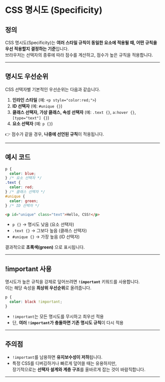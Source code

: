 # CSS 명시도 (Specificity)

## 정의

CSS 명시도(Specificity)는 **여러 스타일 규칙이 동일한 요소에 적용될 때, 어떤 규칙을 우선 적용할지 결정하는 기준**입니다.  
브라우저는 선택자의 종류에 따라 점수를 계산하고, 점수가 높은 규칙을 적용합니다.

---

## 명시도 우선순위

CSS 선택자별 기본적인 우선순위는 다음과 같습니다.

1. **인라인 스타일** (예: `<p style="color:red;">`)
2. **ID 선택자** (예: `#unique {}`)
3. **클래스 선택자, 가상 클래스, 속성 선택자** (예: `.text {}`, `a:hover {}`, `[type="text"] {}`)
4. **요소 선택자** (예: `p {}`)

👉 점수가 같을 경우, **나중에 선언된 규칙**이 적용됩니다.

---

## 예시 코드

```css
p {
  color: blue;
} /* 요소 선택자 */
.text {
  color: red;
} /* 클래스 선택자 */
#unique {
  color: green;
} /* ID 선택자 */
```

```html
<p id="unique" class="text">Hello, CSS!</p>
```

- `p {}` → 명시도 낮음 (요소 선택자)
- `.text {}` → 그보다 높음 (클래스 선택자)
- `#unique {}` → 가장 높음 (ID 선택자)

결과적으로 **초록색(green)** 으로 표시됩니다.

---

## !important 사용

명시도가 높은 규칙을 강제로 덮어쓰려면 **`!important`** 키워드를 사용합니다.  
이는 해당 속성을 **최상위 우선순위**로 올려줍니다.

```css
p {
  color: black !important;
}
```

- `!important`는 모든 명시도를 무시하고 최우선 적용
- 단, **여러 `!important`가 충돌하면 기존 명시도 규칙**이 다시 적용

---

## 주의점

- `!important`를 남용하면 **유지보수성이 저하**됩니다.
- 특정 CSS를 디버깅하거나 빠르게 덮어쓸 때는 유용하지만,  
  장기적으로는 **선택자 설계와 계층 구조**를 올바르게 잡는 것이 바람직합니다.

---
